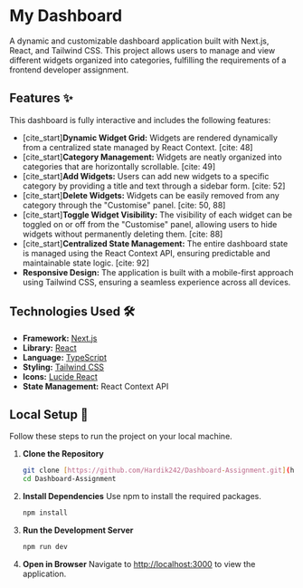 # My Dashboard

A dynamic and customizable dashboard application built with Next.js, React, and Tailwind CSS. This project allows users to manage and view different widgets organized into categories, fulfilling the requirements of a frontend developer assignment.

## Features ✨

This dashboard is fully interactive and includes the following features:

- [cite_start]**Dynamic Widget Grid:** Widgets are rendered dynamically from a centralized state managed by React Context. [cite: 48]
- [cite_start]**Category Management:** Widgets are neatly organized into categories that are horizontally scrollable. [cite: 49]
- [cite_start]**Add Widgets:** Users can add new widgets to a specific category by providing a title and text through a sidebar form. [cite: 52]
- [cite_start]**Delete Widgets:** Widgets can be easily removed from any category through the "Customise" panel. [cite: 50, 88]
- [cite_start]**Toggle Widget Visibility:** The visibility of each widget can be toggled on or off from the "Customise" panel, allowing users to hide widgets without permanently deleting them. [cite: 88]
- [cite_start]**Centralized State Management:** The entire dashboard state is managed using the React Context API, ensuring predictable and maintainable state logic. [cite: 92]
- **Responsive Design:** The application is built with a mobile-first approach using Tailwind CSS, ensuring a seamless experience across all devices.

## Technologies Used 🛠️

- **Framework:** [Next.js](https://nextjs.org/)
- **Library:** [React](https://reactjs.org/)
- **Language:** [TypeScript](https://www.typescriptlang.org/)
- **Styling:** [Tailwind CSS](https://tailwindcss.com/)
- **Icons:** [Lucide React](https://lucide.dev/)
- **State Management:** React Context API

## Local Setup 🚀

Follow these steps to run the project on your local machine.

1.  **Clone the Repository**

    ```bash
    git clone [https://github.com/Hardik242/Dashboard-Assignment.git](https://github.com/Hardik242/Dashboard-Assignment.git)
    cd Dashboard-Assignment
    ```

2.  **Install Dependencies**
    Use npm to install the required packages.

    ```bash
    npm install
    ```

3.  **Run the Development Server**

    ```bash
    npm run dev
    ```

4.  **Open in Browser**
    Navigate to [http://localhost:3000](http://localhost:3000) to view the application.
